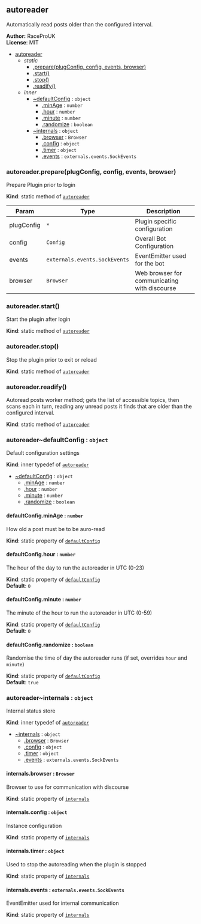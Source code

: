 <a name="module_autoreader"></a>
## autoreader
Automatically read posts older than the configured interval.

**Author:** RaceProUK  
**License**: MIT  

* [autoreader](#module_autoreader)
    * _static_
        * [.prepare(plugConfig, config, events, browser)](#module_autoreader.prepare)
        * [.start()](#module_autoreader.start)
        * [.stop()](#module_autoreader.stop)
        * [.readify()](#module_autoreader.readify)
    * _inner_
        * [~defaultConfig](#module_autoreader..defaultConfig) : <code>object</code>
            * [.minAge](#module_autoreader..defaultConfig.minAge) : <code>number</code>
            * [.hour](#module_autoreader..defaultConfig.hour) : <code>number</code>
            * [.minute](#module_autoreader..defaultConfig.minute) : <code>number</code>
            * [.randomize](#module_autoreader..defaultConfig.randomize) : <code>boolean</code>
        * [~internals](#module_autoreader..internals) : <code>object</code>
            * [.browser](#module_autoreader..internals.browser) : <code>Browser</code>
            * [.config](#module_autoreader..internals.config) : <code>object</code>
            * [.timer](#module_autoreader..internals.timer) : <code>object</code>
            * [.events](#module_autoreader..internals.events) : <code>externals.events.SockEvents</code>

<a name="module_autoreader.prepare"></a>
### autoreader.prepare(plugConfig, config, events, browser)
Prepare Plugin prior to login

**Kind**: static method of <code>[autoreader](#module_autoreader)</code>  

| Param | Type | Description |
| --- | --- | --- |
| plugConfig | <code>\*</code> | Plugin specific configuration |
| config | <code>Config</code> | Overall Bot Configuration |
| events | <code>externals.events.SockEvents</code> | EventEmitter used for the bot |
| browser | <code>Browser</code> | Web browser for communicating with discourse |

<a name="module_autoreader.start"></a>
### autoreader.start()
Start the plugin after login

**Kind**: static method of <code>[autoreader](#module_autoreader)</code>  
<a name="module_autoreader.stop"></a>
### autoreader.stop()
Stop the plugin prior to exit or reload

**Kind**: static method of <code>[autoreader](#module_autoreader)</code>  
<a name="module_autoreader.readify"></a>
### autoreader.readify()
Autoread posts worker method; gets the list of accessible topics, then scans each in turn,
reading any unread posts it finds that are older than the configured interval.

**Kind**: static method of <code>[autoreader](#module_autoreader)</code>  
<a name="module_autoreader..defaultConfig"></a>
### autoreader~defaultConfig : <code>object</code>
Default configuration settings

**Kind**: inner typedef of <code>[autoreader](#module_autoreader)</code>  

* [~defaultConfig](#module_autoreader..defaultConfig) : <code>object</code>
    * [.minAge](#module_autoreader..defaultConfig.minAge) : <code>number</code>
    * [.hour](#module_autoreader..defaultConfig.hour) : <code>number</code>
    * [.minute](#module_autoreader..defaultConfig.minute) : <code>number</code>
    * [.randomize](#module_autoreader..defaultConfig.randomize) : <code>boolean</code>

<a name="module_autoreader..defaultConfig.minAge"></a>
#### defaultConfig.minAge : <code>number</code>
How old a post must be to be auro-read

**Kind**: static property of <code>[defaultConfig](#module_autoreader..defaultConfig)</code>  
<a name="module_autoreader..defaultConfig.hour"></a>
#### defaultConfig.hour : <code>number</code>
The hour of the day to run the autoreader in UTC (0-23)

**Kind**: static property of <code>[defaultConfig](#module_autoreader..defaultConfig)</code>  
**Default**: <code>0</code>  
<a name="module_autoreader..defaultConfig.minute"></a>
#### defaultConfig.minute : <code>number</code>
The minute of the hour to run the autoreader in UTC (0-59)

**Kind**: static property of <code>[defaultConfig](#module_autoreader..defaultConfig)</code>  
**Default**: <code>0</code>  
<a name="module_autoreader..defaultConfig.randomize"></a>
#### defaultConfig.randomize : <code>boolean</code>
Randomise the time of day the autoreader runs (if set, overrides `hour` and `minute`)

**Kind**: static property of <code>[defaultConfig](#module_autoreader..defaultConfig)</code>  
**Default**: <code>true</code>  
<a name="module_autoreader..internals"></a>
### autoreader~internals : <code>object</code>
Internal status store

**Kind**: inner typedef of <code>[autoreader](#module_autoreader)</code>  

* [~internals](#module_autoreader..internals) : <code>object</code>
    * [.browser](#module_autoreader..internals.browser) : <code>Browser</code>
    * [.config](#module_autoreader..internals.config) : <code>object</code>
    * [.timer](#module_autoreader..internals.timer) : <code>object</code>
    * [.events](#module_autoreader..internals.events) : <code>externals.events.SockEvents</code>

<a name="module_autoreader..internals.browser"></a>
#### internals.browser : <code>Browser</code>
Browser to use for communication with discourse

**Kind**: static property of <code>[internals](#module_autoreader..internals)</code>  
<a name="module_autoreader..internals.config"></a>
#### internals.config : <code>object</code>
Instance configuration

**Kind**: static property of <code>[internals](#module_autoreader..internals)</code>  
<a name="module_autoreader..internals.timer"></a>
#### internals.timer : <code>object</code>
Used to stop the autoreading when the plugin is stopped

**Kind**: static property of <code>[internals](#module_autoreader..internals)</code>  
<a name="module_autoreader..internals.events"></a>
#### internals.events : <code>externals.events.SockEvents</code>
EventEmitter used for internal communication

**Kind**: static property of <code>[internals](#module_autoreader..internals)</code>  
